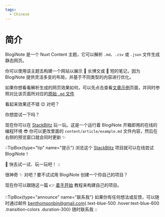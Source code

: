 ```yaml
---
tags:
  - Chinese
---
```


# 简介

BlogiNote 是一个 Nuxt Content 主题，它可以解析 `.md`、`.csv` 或 `.json` 文件生成静态网页。

你可以使用该主题去构建一个网站以展示 :scroll: 长博文或 :memo: 短的笔记，因为 BlogiNote 提供灵活多变的布局，并基于不同类型的内容进行优化。

如果你想看看解析生成的网页效果如何，可以先点击查看[文章示例](./example/example-article-cn)页面，并同时参照对比该页面所对应的[原始 `.md` 文件](https://raw.githubusercontent.com/Benbinbin/BlogiNote/main/content/article/example/2.example-article-cn.md)

看起来效果还不错 :wink: 对吧？

你想尝试一下吗？

现在你可以在 [StackBlitz](https://stackblitz.com/edit/github-qrmhoj) 玩一玩。这是一个运行着 BlogiNote 开箱即用的在线的编程环境 :sunglasses: 你可以更改里面的 `content/article/example.md` 文件内容，然后在右侧的预览窗口就会同时更新 :sparkles:

::TipBox{type="tip" name="提示"}
浏览这个 [StackBlitz](https://stackblitz.com/edit/github-qrmhoj) 项目就可以在线尝试 BlogiNote！

:tada: 快去试一试、玩一玩吧！
::

很神奇 :sparkles: 对吧？要不试试用 BlogiNote 创建一个你自己的项目？

现在你可以跟随这一篇 :point_right: [着手开始](https://documentation.bloginote.benbinbin.com/article/tutorial/get-start-cn) 教程来构建自己的项目。

::TipBox{type="announce" name="联系我"}
如果你有任何想法或反馈，可以随时通过邮件 [benthomsonbin@gmail.com](mailto:benthomsonbin@gmail.com){.text-blue-500 .hover:text-blue-600 .transition-colors .duration-300} 随时联系我
::